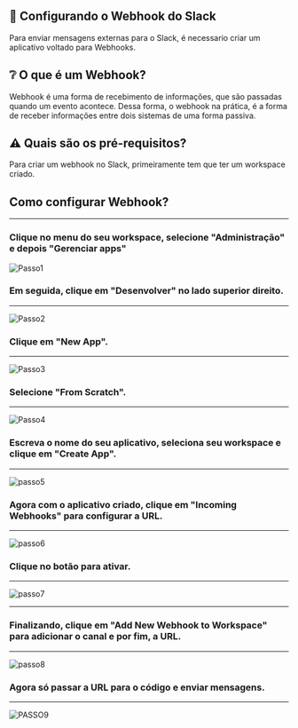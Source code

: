## :rocket: Configurando o Webhook do Slack

Para enviar mensagens externas para o Slack, é necessario criar um aplicativo voltado para Webhooks.

## :grey_question: O que é um Webhook?

Webhook é uma forma de recebimento de informações, que são passadas quando um evento acontece. Dessa forma, o webhook na prática, é a forma de receber informações entre dois sistemas de uma forma passiva.

## :warning: Quais são os pré-requisitos?

Para criar um webhook no Slack, primeiramente tem que ter um workspace criado.

## Como configurar Webhook?
---

### Clique no menu do seu workspace, selecione "Administração" e depois "Gerenciar apps"

![Passo1](https://user-images.githubusercontent.com/51414398/165332255-5e35fb3b-a914-4179-a8c8-17b1f6abd02b.png)


### Em seguida, clique em "Desenvolver" no lado superior direito.

---


![Passo2](https://user-images.githubusercontent.com/51414398/165333253-5a221293-c171-4e28-ad0b-12b24cdd672d.PNG)


### Clique em "New App".

---

![Passo3](https://user-images.githubusercontent.com/51414398/165333574-457a860c-f076-4eb0-89b7-9d93bd2291b4.PNG)




### Selecione "From Scratch".

---

![Passo4](https://user-images.githubusercontent.com/51414398/165333781-e85e9f16-4f6b-449f-a4a9-9e487058b9ae.PNG)



### Escreva o nome do seu aplicativo, seleciona seu workspace e clique em "Create App".

---

![passo5](https://user-images.githubusercontent.com/51414398/165334073-2a2e77c9-7d29-4225-9b16-6431351b3810.PNG)


### Agora com o aplicativo criado, clique em "Incoming Webhooks" para configurar a URL.

---

![passo6](https://user-images.githubusercontent.com/51414398/165334589-98cd90de-60f8-4359-9042-d4006960fa8c.PNG)


### Clique no botão para ativar.

---

![passo7](https://user-images.githubusercontent.com/51414398/165334802-07d3760f-fb24-4a3e-85e4-09d3d19c0744.PNG)

---

### Finalizando, clique em "Add New Webhook to Workspace" para adicionar o canal e por fim, a URL.

---

![passo8](https://user-images.githubusercontent.com/51414398/165334987-771039de-6581-48fc-adb4-0440b46e1a6e.PNG)


### Agora só passar a URL para o código e enviar mensagens.

---

![PASSO9](https://user-images.githubusercontent.com/51414398/165335584-f473b8e7-a61a-44df-9257-51d801dc3fe5.PNG)

